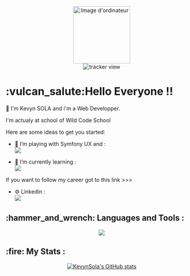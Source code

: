 <div class="header" align="center">
  <img src="https://media.giphy.com/media/IauL6LvGNlT3ffhcqq/giphy.gif" alt="Image d'ordinateur" width="150">
</div>

<div class="tracker" align="center">
  <img src="https://komarev.com/ghpvc/?username=planger45" alt="tracker view">
</div>

<h1>:vulcan_salute:Hello Everyone !!</h1> 

:space_invader: I'm Kevyn SOLA and i'm a Web Developper.

I'm actualy at school of Wild Code School

Here are some ideas to get you started:

- 🔭 I’m playing with Symfony UX and :<br> <img src="https://skillicons.dev/icons?i=symfony,sass,bootstrap,mysql" />

- 🌱 I’m currently learning :<br> <img src="https://skillicons.dev/icons?i=react,docker,nodejs,typescript,graphql" />

If you want to follow my career got to this link >>>

- ⚙️ Linkedin :<br>
  <a href="https://www.linkedin.com/in/kevyn-sola/" target="_blank">
    <img src="https://skillicons.dev/icons?i=linkedin&theme=light" />
  </a>

<h2>:hammer_and_wrench: Languages and Tools :</h2>

<div align="center">
 <a href="https://skillicons.dev">
    <img src="https://skillicons.dev/icons?i=git,html,css,js,figma,github,gitlab,linux,php,webpack,vscode" />
  </a>
</div>

<h2>:fire: My Stats :</h2>
<div class="links" align="center">
  
  [![KevynSola's GitHub stats](https://github-readme-stats.vercel.app/api?username=KevynSola)](https://github.com/KevynSola/github-readme-stats)
  
</div>
